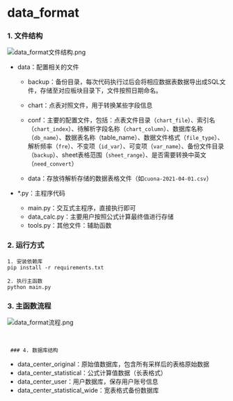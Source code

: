 # data_format
### 1. 文件结构

![data_format文件结构.png](http://tva1.sinaimg.cn/large/bf776e91ly1h2bhsmi1pyj20qs0jmdk1.jpg)

- data：配置相关的文件

  - backup：备份目录，每次代码执行过后会将相应数据表数据导出成SQL文件，存储至对应板块目录下，文件按照日期命名。

  - chart：点表对照文件，用于转换某些字段信息

  - conf：主要的配置文件，包括：点表文件目录（`chart_file`）、索引名（`chart_index`）、待解析字段名称（`chart_column`）、数据库名称（`db_name`）、数据表名称（table_name）、数据文件格式（`file_type`）、解析频率（`fre`）、不变项（`id_var`）、可变项（`var_name`）、备份文件目录（`backup`）、sheet表格范围（`sheet_range`）、是否需要转换中英文（`need_convert`）

  - data：存放待解析存储的数据表格文件（如`cuona-2021-04-01.csv`）

- *.py：主程序代码

  - main.py：交互式主程序，直接执行即可
  - data_calc.py：主要用户按照公式计算最终值进行存储
  - tools.py：其他文件：辅助函数

    
  
  
  

### 2. 运行方式

~~~
1. 安装依赖库
pip install -r requirements.txt

2. 执行主函数
python main.py
~~~



### 3. 主函数流程

![data_format流程.png](http://tva1.sinaimg.cn/large/bf776e91ly1h2bif0042ej20wp0gcwgp.jpg)

​    

     ### 4. 数据库结构

- data_center_original：原始值数据库，包含所有采样后的表格原始数据
- data_center_statistical：公式计算值数据（长表格式）
- data_center_user：用户数据库，保存用户账号信息
- data_center_statistical_wide：宽表格式备份数据库
